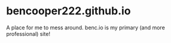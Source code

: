 # bencooper222.github.io
A place for me to mess around. benc.io is my primary (and more professional) site!
